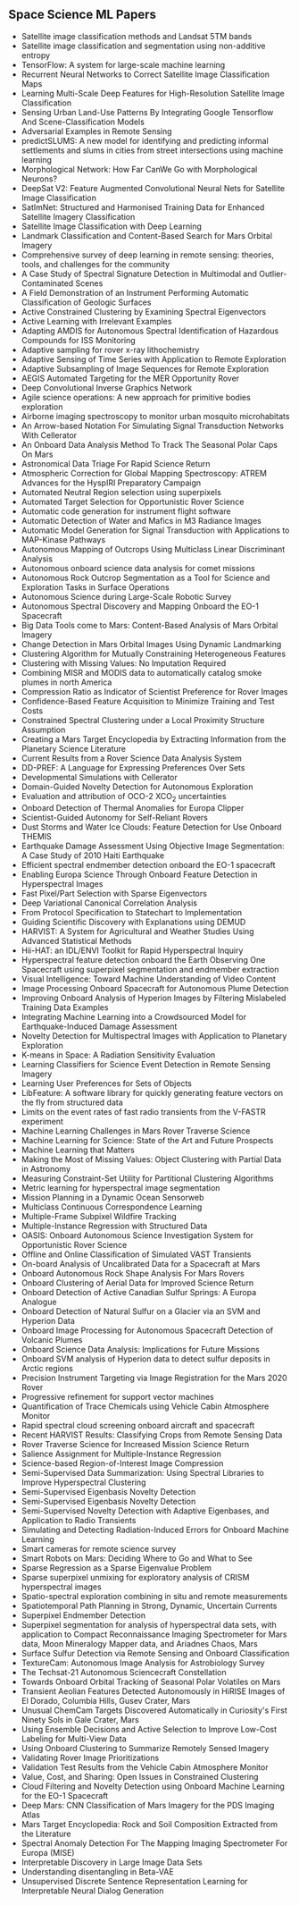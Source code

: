 <h2>Space Science ML Papers</h2>


<ul>

                             

 <li><a target="_blank" href="https://github.com/manjunath5496/Space-Science-ML-Papers/blob/master/sml(1).pdf" style="text-decoration:none;">Satellite image classification methods and Landsat 5TM bands</a></li>

 <li><a target="_blank" href="https://github.com/manjunath5496/Space-Science-ML-Papers/blob/master/sml(2).pdf" style="text-decoration:none;">Satellite image classification and segmentation using non-additive entropy</a></li>

<li><a target="_blank" href="https://github.com/manjunath5496/Space-Science-ML-Papers/blob/master/sml(3).pdf" style="text-decoration:none;">TensorFlow: A system for large-scale machine learning</a></li>
 <li><a target="_blank" href="https://github.com/manjunath5496/Space-Science-ML-Papers/blob/master/sml(4).pdf" style="text-decoration:none;">Recurrent Neural Networks to Correct
Satellite Image Classification Maps</a></li>                              
<li><a target="_blank" href="https://github.com/manjunath5496/Space-Science-ML-Papers/blob/master/sml(5).pdf" style="text-decoration:none;">Learning Multi-Scale Deep Features for
High-Resolution Satellite Image Classification</a></li>
<li><a target="_blank" href="https://github.com/manjunath5496/Space-Science-ML-Papers/blob/master/sml(6).pdf" style="text-decoration:none;">Sensing Urban Land-Use Patterns By Integrating Google Tensorflow And Scene-Classification Models</a></li>
 <li><a target="_blank" href="https://github.com/manjunath5496/Space-Science-ML-Papers/blob/master/sml(7).pdf" style="text-decoration:none;">Adversarial Examples in Remote Sensing</a></li>

 <li><a target="_blank" href="https://github.com/manjunath5496/Space-Science-ML-Papers/blob/master/sml(8).pdf" style="text-decoration:none;"> predictSLUMS: A new model for identifying and predicting informal settlements and slums in cities from street intersections using machine learning </a></li>
   <li><a target="_blank" href="https://github.com/manjunath5496/Space-Science-ML-Papers/blob/master/sml(9).pdf" style="text-decoration:none;">Morphological Network: How Far CanWe Go with Morphological Neurons?</a></li>
  
   
 <li><a target="_blank" href="https://github.com/manjunath5496/Space-Science-ML-Papers/blob/master/sml(10).pdf" style="text-decoration:none;">DeepSat V2: Feature Augmented Convolutional Neural Nets for Satellite Image Classification</a></li>                              
<li><a target="_blank" href="https://github.com/manjunath5496/Space-Science-ML-Papers/blob/master/sml(11).pdf" style="text-decoration:none;">SatImNet: Structured and Harmonised Training Data for Enhanced Satellite Imagery Classification</a></li>
<li><a target="_blank" href="https://github.com/manjunath5496/Space-Science-ML-Papers/blob/master/sml(12).pdf" style="text-decoration:none;">Satellite Image Classification with Deep Learning</a></li>
<li><a target="_blank" href="https://github.com/manjunath5496/Space-Science-ML-Papers/blob/master/sml(13).pdf" style="text-decoration:none;">Landmark Classification and Content-Based Search for Mars Orbital Imagery</a></li>

<li><a target="_blank" href="https://github.com/manjunath5496/Space-Science-ML-Papers/blob/master/sml(14).pdf" style="text-decoration:none;">Comprehensive survey of deep learning in remote sensing: theories, tools, and challenges for the community</a></li>
                              
<li><a target="_blank" href="https://github.com/manjunath5496/Space-Science-ML-Papers/blob/master/sml(15).pdf" style="text-decoration:none;">A Case Study of Spectral Signature Detection in Multimodal and Outlier-Contaminated Scenes</a></li>

<li><a target="_blank" href="https://github.com/manjunath5496/Space-Science-ML-Papers/blob/master/sml(16).pdf" style="text-decoration:none;">A Field Demonstration of an Instrument
Performing Automatic Classification of Geologic Surfaces</a></li>

  <li><a target="_blank" href="https://github.com/manjunath5496/Space-Science-ML-Papers/blob/master/sml(17).pdf" style="text-decoration:none;">
Active Constrained Clustering by Examining Spectral Eigenvectors</a></li>   
  
<li><a target="_blank" href="https://github.com/manjunath5496/Space-Science-ML-Papers/blob/master/sml(18).pdf" style="text-decoration:none;">Active Learning with Irrelevant Examples</a></li> 

  
<li><a target="_blank" href="https://github.com/manjunath5496/Space-Science-ML-Papers/blob/master/sml(19).pdf" style="text-decoration:none;">Adapting AMDIS for Autonomous Spectral Identification of Hazardous Compounds for ISS Monitoring</a></li> 

<li><a target="_blank" href="https://github.com/manjunath5496/Space-Science-ML-Papers/blob/master/sml(20).pdf" style="text-decoration:none;">
Adaptive sampling for rover x-ray lithochemistry</a></li>

<li><a target="_blank" href="https://github.com/manjunath5496/Space-Science-ML-Papers/blob/master/sml(21).pdf" style="text-decoration:none;">Adaptive Sensing of Time Series with Application to Remote Exploration</a></li>
<li><a target="_blank" href="https://github.com/manjunath5496/Space-Science-ML-Papers/blob/master/sml(22).pdf" style="text-decoration:none;">Adaptive Subsampling of Image Sequences for Remote Exploration</a></li> 
 <li><a target="_blank" href="https://github.com/manjunath5496/Space-Science-ML-Papers/blob/master/sml(23).pdf" style="text-decoration:none;">AEGIS Automated Targeting for the MER
Opportunity Rover</a></li> 
 

   <li><a target="_blank" href="https://github.com/manjunath5496/Space-Science-ML-Papers/blob/master/sml(24).pdf" style="text-decoration:none;">Deep Convolutional Inverse Graphics Network</a></li>
 
   <li><a target="_blank" href="https://github.com/manjunath5496/Space-Science-ML-Papers/blob/master/sml(25).pdf" style="text-decoration:none;">Agile science operations:
A new approach for primitive bodies exploration</a></li>                              
 <li><a target="_blank" href="https://github.com/manjunath5496/Space-Science-ML-Papers/blob/master/sml(26).pdf" style="text-decoration:none;">Airborne imaging spectroscopy to monitor urban mosquito microhabitats</a></li>
 <li><a target="_blank" href="https://github.com/manjunath5496/Space-Science-ML-Papers/blob/master/sml(27).pdf" style="text-decoration:none;">An Arrow-based Notation For
Simulating Signal Transduction Networks With Cellerator</a></li>
   
 
   <li><a target="_blank" href="https://github.com/manjunath5496/Space-Science-ML-Papers/blob/master/sml(28).pdf" style="text-decoration:none;">An Onboard Data Analysis Method To Track The Seasonal Polar Caps On Mars</a></li>
 
   <li><a target="_blank" href="https://github.com/manjunath5496/Space-Science-ML-Papers/blob/master/sml(29).pdf" style="text-decoration:none;">Astronomical Data Triage For Rapid Science Return</a></li>                              

  <li><a target="_blank" href="https://github.com/manjunath5496/Space-Science-ML-Papers/blob/master/sml(30).pdf" style="text-decoration:none;">Atmospheric Correction for Global Mapping
Spectroscopy: ATREM Advances for the HyspIRI Preparatory Campaign</a></li>
 
   <li><a target="_blank" href="https://github.com/manjunath5496/Space-Science-ML-Papers/blob/master/sml(31).pdf" style="text-decoration:none;">Automated Neutral Region selection using superpixels</a></li> 
    <li><a target="_blank" href="https://github.com/manjunath5496/Space-Science-ML-Papers/blob/master/sml(32).pdf" style="text-decoration:none;">
Automated Target Selection for Opportunistic Rover Science</a></li> 

   <li><a target="_blank" href="https://github.com/manjunath5496/Space-Science-ML-Papers/blob/master/sml(33).pdf" style="text-decoration:none;">Automatic code generation for instrument flight software</a></li>                              

  <li><a target="_blank" href="https://github.com/manjunath5496/Space-Science-ML-Papers/blob/master/sml(34).pdf" style="text-decoration:none;">Automatic Detection of Water and Mafics in M3 Radiance Images</a></li> 
 
  <li><a target="_blank" href="https://github.com/manjunath5496/Space-Science-ML-Papers/blob/master/sml(35).pdf" style="text-decoration:none;">Automatic Model Generation for Signal
Transduction with Applications to MAP-Kinase Pathways</a></li> 

  <li><a target="_blank" href="https://github.com/manjunath5496/Space-Science-ML-Papers/blob/master/sml(36).pdf" style="text-decoration:none;">Autonomous Mapping of Outcrops Using Multiclass Linear Discriminant Analysis</a></li> 
 
<li><a target="_blank" href="https://github.com/manjunath5496/Space-Science-ML-Papers/blob/master/sml(37).pdf" style="text-decoration:none;">Autonomous onboard science data analysis for comet missions</a></li>
 <li><a target="_blank" href="https://github.com/manjunath5496/Space-Science-ML-Papers/blob/master/sml(38).pdf" style="text-decoration:none;">Autonomous Rock Outcrop Segmentation as a Tool for Science and Exploration Tasks in Surface Operations</a></li>
<li><a target="_blank" href="https://github.com/manjunath5496/Space-Science-ML-Papers/blob/master/sml(39).pdf" style="text-decoration:none;">Autonomous Science during Large-Scale Robotic Survey</a></li>
 <li><a target="_blank" href="https://github.com/manjunath5496/Space-Science-ML-Papers/blob/master/sml(40).pdf" style="text-decoration:none;">Autonomous Spectral Discovery and Mapping
Onboard the EO-1 Spacecraft</a></li>                              
<li><a target="_blank" href="https://github.com/manjunath5496/Space-Science-ML-Papers/blob/master/sml(41).pdf" style="text-decoration:none;">Big Data Tools come to Mars: Content-Based Analysis of Mars Orbital Imagery</a></li>
<li><a target="_blank" href="https://github.com/manjunath5496/Space-Science-ML-Papers/blob/master/sml(42).pdf" style="text-decoration:none;">Change Detection in Mars Orbital Images Using Dynamic Landmarking</a></li>
 
  <li><a target="_blank" href="https://github.com/manjunath5496/Space-Science-ML-Papers/blob/master/sml(43).pdf" style="text-decoration:none;">Clustering Algorithm for Mutually
Constraining Heterogeneous Features</a></li>
 <li><a target="_blank" href="https://github.com/manjunath5496/Space-Science-ML-Papers/blob/master/sml(44).pdf" style="text-decoration:none;">Clustering with Missing Values: No Imputation Required</a></li>
   <li><a target="_blank" href="https://github.com/manjunath5496/Space-Science-ML-Papers/blob/master/sml(45).pdf" style="text-decoration:none;">Combining MISR and MODIS data to automatically catalog smoke plumes in north America</a></li>  
   
<li><a target="_blank" href="https://github.com/manjunath5496/Space-Science-ML-Papers/blob/master/sml(46).pdf" style="text-decoration:none;">Compression Ratio as Indicator of Scientist Preference for Rover Images</a></li> 
                             
<li><a target="_blank" href="https://github.com/manjunath5496/Space-Science-ML-Papers/blob/master/sml(47).pdf" style="text-decoration:none;">Confidence-Based Feature Acquisition to Minimize Training and Test Costs</a></li>
<li><a target="_blank" href="https://github.com/manjunath5496/Space-Science-ML-Papers/blob/master/sml(48).pdf" style="text-decoration:none;">Constrained Spectral Clustering under a Local Proximity Structure Assumption</a></li>

<li><a target="_blank" href="https://github.com/manjunath5496/Space-Science-ML-Papers/blob/master/sml(49).pdf" style="text-decoration:none;">Creating a Mars Target Encyclopedia by Extracting Information from the Planetary Science Literature</a></li>
                              
<li><a target="_blank" href="https://github.com/manjunath5496/Space-Science-ML-Papers/blob/master/sml(50).pdf" style="text-decoration:none;">Current Results from a
Rover Science Data Analysis System</a></li>
<li><a target="_blank" href="https://github.com/manjunath5496/Space-Science-ML-Papers/blob/master/sml(51).pdf" style="text-decoration:none;">DD-PREF: A Language for Expressing Preferences Over Sets</a></li>
<li><a target="_blank" href="https://github.com/manjunath5496/Space-Science-ML-Papers/blob/master/sml(52).pdf" style="text-decoration:none;">Developmental Simulations with Cellerator</a></li>

<li><a target="_blank" href="https://github.com/manjunath5496/Space-Science-ML-Papers/blob/master/sml(53).pdf" style="text-decoration:none;">Domain-Guided Novelty Detection for Autonomous Exploration</a></li>
 
<li><a target="_blank" href="https://github.com/manjunath5496/Space-Science-ML-Papers/blob/master/sml(54).pdf" style="text-decoration:none;">Evaluation and attribution of OCO-2 XCO<sub>2</sub> uncertainties </a></li>

<li><a target="_blank" href="https://github.com/manjunath5496/Space-Science-ML-Papers/blob/master/sml(55).pdf" style="text-decoration:none;">Onboard Detection of Thermal Anomalies for Europa Clipper</a></li>
 
  <li><a target="_blank" href="https://github.com/manjunath5496/Space-Science-ML-Papers/blob/master/sml(56).pdf" style="text-decoration:none;">Scientist-Guided Autonomy for Self-Reliant Rovers </a></li>                              

  <li><a target="_blank" href="https://github.com/manjunath5496/Space-Science-ML-Papers/blob/master/sml(57).pdf" style="text-decoration:none;">Dust Storms and Water Ice Clouds: Feature Detection for Use Onboard THEMIS</a></li>
 
   <li><a target="_blank" href="https://github.com/manjunath5496/Space-Science-ML-Papers/blob/master/sml(58).pdf" style="text-decoration:none;">Earthquake Damage Assessment Using Objective Image Segmentation: A Case Study of 2010 Haiti Earthquake</a></li>
    <li><a target="_blank" href="https://github.com/manjunath5496/Space-Science-ML-Papers/blob/master/sml(59).pdf" style="text-decoration:none;">Efficient spectral endmember detection onboard the EO-1 spacecraft</a></li>
 
  <li><a target="_blank" href="https://github.com/manjunath5496/Space-Science-ML-Papers/blob/master/sml(60).pdf" style="text-decoration:none;">Enabling Europa Science Through Onboard Feature Detection in Hyperspectral Images</a></li>
 
   <li><a target="_blank" href="https://github.com/manjunath5496/Space-Science-ML-Papers/blob/master/sml(61).pdf" style="text-decoration:none;">Fast Pixel/Part Selection with Sparse Eigenvectors</a></li>
 
   <li><a target="_blank" href="https://github.com/manjunath5496/Space-Science-ML-Papers/blob/master/sml(62).pdf" style="text-decoration:none;">Deep Variational Canonical Correlation Analysis</a></li>
 
   <li><a target="_blank" href="https://github.com/manjunath5496/Space-Science-ML-Papers/blob/master/sml(63).pdf" style="text-decoration:none;">From Protocol Specification to Statechart to Implementation</a></li>                              

  <li><a target="_blank" href="https://github.com/manjunath5496/Space-Science-ML-Papers/blob/master/sml(64).pdf" style="text-decoration:none;">Guiding Scientific Discovery with Explanations using DEMUD</a></li>
 
   <li><a target="_blank" href="https://github.com/manjunath5496/Space-Science-ML-Papers/blob/master/sml(65).pdf" style="text-decoration:none;">HARVIST: A System for Agricultural and Weather Studies Using Advanced Statistical Methods</a></li> 

   <li><a target="_blank" href="https://github.com/manjunath5496/Space-Science-ML-Papers/blob/master/sml(66).pdf" style="text-decoration:none;">Hii-HAT: an IDL/ENVI Toolkit for Rapid Hyperspectral Inquiry</a></li> 
 
   <li><a target="_blank" href="https://github.com/manjunath5496/Space-Science-ML-Papers/blob/master/sml(67).pdf" style="text-decoration:none;">Hyperspectral feature detection onboard the Earth Observing One Spacecraft using superpixel segmentation and endmember extraction</a></li>                              

  <li><a target="_blank" href="https://github.com/manjunath5496/Space-Science-ML-Papers/blob/master/sml(68).pdf" style="text-decoration:none;">Visual Intelligence: Toward Machine
Understanding of Video Content</a></li> 
 
  
   <li><a target="_blank" href="https://github.com/manjunath5496/Space-Science-ML-Papers/blob/master/sml(69).pdf" style="text-decoration:none;">Image Processing Onboard Spacecraft for Autonomous Plume Detection</a></li>                              

  <li><a target="_blank" href="https://github.com/manjunath5496/Space-Science-ML-Papers/blob/master/sml(70).pdf" style="text-decoration:none;">Improving Onboard Analysis of Hyperion Images by Filtering Mislabeled Training Data Examples</a></li> 
  
 
 <li><a target="_blank" href="https://github.com/manjunath5496/Space-Science-ML-Papers/blob/master/sml(71).pdf" style="text-decoration:none;">Integrating Machine Learning into a Crowdsourced Model for Earthquake-Induced Damage Assessment</a></li>
 
 <li><a target="_blank" href="https://github.com/manjunath5496/Space-Science-ML-Papers/blob/master/sml(72).pdf" style="text-decoration:none;">Novelty Detection for Multispectral Images
with Application to Planetary Exploration</a></li> 
 
 
 <li><a target="_blank" href="https://github.com/manjunath5496/Space-Science-ML-Papers/blob/master/sml(73).pdf" style="text-decoration:none;">K-means in Space: A Radiation Sensitivity Evaluation</a></li>
  <li><a target="_blank" href="https://github.com/manjunath5496/Space-Science-ML-Papers/blob/master/sml(74).pdf" style="text-decoration:none;">Learning Classifiers for Science Event Detection in Remote Sensing Imagery</a></li>
    <li><a target="_blank" href="https://github.com/manjunath5496/Space-Science-ML-Papers/blob/master/sml(75).pdf" style="text-decoration:none;">Learning User Preferences for Sets of Objects</a></li>                        
<li><a target="_blank" href="https://github.com/manjunath5496/Space-Science-ML-Papers/blob/master/sml(76).pdf" style="text-decoration:none;">LibFeature: A software library for quickly generating feature vectors on the fly from structured data</a></li>

 <li><a target="_blank" href="https://github.com/manjunath5496/Space-Science-ML-Papers/blob/master/sml(77).pdf" style="text-decoration:none;">Limits on the event rates of fast radio transients from the V-FASTR experiment</a></li> 
 
 
 <li><a target="_blank" href="https://github.com/manjunath5496/Space-Science-ML-Papers/blob/master/sml(78).pdf" style="text-decoration:none;">Machine Learning Challenges in Mars Rover Traverse Science</a></li>
  <li><a target="_blank" href="https://github.com/manjunath5496/Space-Science-ML-Papers/blob/master/sml(79).pdf" style="text-decoration:none;">Machine Learning for Science: State of the
Art and Future Prospects</a></li>


 <li><a target="_blank" href="https://github.com/manjunath5496/Space-Science-ML-Papers/blob/master/sml(80).pdf" style="text-decoration:none;">Machine Learning that Matters</a></li> 
 
 
 <li><a target="_blank" href="https://github.com/manjunath5496/Space-Science-ML-Papers/blob/master/sml(81).pdf" style="text-decoration:none;">Making the Most of Missing Values: Object Clustering with Partial Data in Astronomy</a></li>
  <li><a target="_blank" href="https://github.com/manjunath5496/Space-Science-ML-Papers/blob/master/sml(82).pdf" style="text-decoration:none;">Measuring Constraint-Set Utility for Partitional Clustering Algorithms</a></li>

 <li><a target="_blank" href="https://github.com/manjunath5496/Space-Science-ML-Papers/blob/master/sml(83).pdf" style="text-decoration:none;">Metric learning for hyperspectral image segmentation</a></li>
  <li><a target="_blank" href="https://github.com/manjunath5496/Space-Science-ML-Papers/blob/master/sml(84).pdf" style="text-decoration:none;">Mission Planning in a Dynamic Ocean Sensorweb</a></li>

 <li><a target="_blank" href="https://github.com/manjunath5496/Space-Science-ML-Papers/blob/master/sml(85).pdf" style="text-decoration:none;">Multiclass Continuous Correspondence Learning</a></li>
  <li><a target="_blank" href="https://github.com/manjunath5496/Space-Science-ML-Papers/blob/master/sml(86).pdf" style="text-decoration:none;">Multiple-Frame Subpixel Wildfire Tracking</a></li>

 <li><a target="_blank" href="https://github.com/manjunath5496/Space-Science-ML-Papers/blob/master/sml(87).pdf" style="text-decoration:none;">Multiple-Instance Regression with Structured Data</a></li>
  <li><a target="_blank" href="https://github.com/manjunath5496/Space-Science-ML-Papers/blob/master/sml(88).pdf" style="text-decoration:none;">OASIS: Onboard Autonomous
Science Investigation System for Opportunistic Rover Science</a></li>
  <li><a target="_blank" href="https://github.com/manjunath5496/Space-Science-ML-Papers/blob/master/sml(89).pdf" style="text-decoration:none;">Offline and Online Classification of Simulated VAST Transients</a></li>
  
  
  <li><a target="_blank" href="https://github.com/manjunath5496/Space-Science-ML-Papers/blob/master/sml(90).pdf" style="text-decoration:none;">On-board Analysis of Uncalibrated Data
for a Spacecraft at Mars</a></li>
  <li><a target="_blank" href="https://github.com/manjunath5496/Space-Science-ML-Papers/blob/master/sml(91).pdf" style="text-decoration:none;">Onboard Autonomous Rock Shape Analysis
For Mars Rovers</a></li>

 <li><a target="_blank" href="https://github.com/manjunath5496/Space-Science-ML-Papers/blob/master/sml(92).pdf" style="text-decoration:none;">Onboard Clustering of Aerial Data for Improved Science Return</a></li>
  <li><a target="_blank" href="https://github.com/manjunath5496/Space-Science-ML-Papers/blob/master/sml(93).pdf" style="text-decoration:none;"> Onboard Detection of Active Canadian Sulfur Springs: A Europa Analogue</a></li>
  <li><a target="_blank" href="https://github.com/manjunath5496/Space-Science-ML-Papers/blob/master/sml(94).pdf" style="text-decoration:none;">Onboard Detection of Natural Sulfur on a Glacier via an SVM and Hyperion Data</a></li> 
  
   <li><a target="_blank" href="https://github.com/manjunath5496/Space-Science-ML-Papers/blob/master/sml(95).pdf" style="text-decoration:none;">Onboard Image Processing for Autonomous Spacecraft Detection of Volcanic Plumes</a></li>  
  
<li><a target="_blank" href="https://github.com/manjunath5496/Space-Science-ML-Papers/blob/master/sml(96).pdf" style="text-decoration:none;">Onboard Science Data Analysis: Implications for Future Missions</a></li> 
  
  
<li><a target="_blank" href="https://github.com/manjunath5496/Space-Science-ML-Papers/blob/master/sml(97).pdf" style="text-decoration:none;">Onboard SVM analysis of Hyperion data to detect sulfur deposits in Arctic regions</a></li>


 <li><a target="_blank" href="https://github.com/manjunath5496/Space-Science-ML-Papers/blob/master/sml(98).pdf" style="text-decoration:none;">Precision Instrument Targeting via Image Registration for the Mars 2020 Rover</a></li> 
  
   <li><a target="_blank" href="https://github.com/manjunath5496/Space-Science-ML-Papers/blob/master/sml(99).pdf" style="text-decoration:none;">Progressive refinement for support vector machines</a></li>  
  
<li><a target="_blank" href="https://github.com/manjunath5496/Space-Science-ML-Papers/blob/master/sml(100).pdf" style="text-decoration:none;">Quantification of Trace Chemicals using
Vehicle Cabin Atmosphere Monitor</a></li>  
  
 <li><a target="_blank" href="https://github.com/manjunath5496/Space-Science-ML-Papers/blob/master/sml(101).pdf" style="text-decoration:none;">Rapid spectral cloud screening onboard aircraft and spacecraft</a></li> 
  
   <li><a target="_blank" href="https://github.com/manjunath5496/Space-Science-ML-Papers/blob/master/sml(102).pdf" style="text-decoration:none;">Recent HARVIST Results:
Classifying Crops from Remote Sensing Data</a></li> 
  
   
 <li><a target="_blank" href="https://github.com/manjunath5496/Space-Science-ML-Papers/blob/master/sml(103).pdf" style="text-decoration:none;">Rover Traverse Science for
Increased Mission Science Return</a></li> 
  
   <li><a target="_blank" href="https://github.com/manjunath5496/Space-Science-ML-Papers/blob/master/sml(104).pdf" style="text-decoration:none;">Salience Assignment for Multiple-Instance Regression</a></li>  
   
 <li><a target="_blank" href="https://github.com/manjunath5496/Space-Science-ML-Papers/blob/master/sml(105).pdf" style="text-decoration:none;">
Science-based Region-of-Interest Image Compression</a></li> 
 
<li><a target="_blank" href="https://github.com/manjunath5496/Space-Science-ML-Papers/blob/master/sml(106).pdf" style="text-decoration:none;">Semi-Supervised Data Summarization: Using
Spectral Libraries to Improve Hyperspectral Clustering</a></li> 
  
   <li><a target="_blank" href="https://github.com/manjunath5496/Space-Science-ML-Papers/blob/master/sml(107).pdf" style="text-decoration:none;">Semi-Supervised Eigenbasis Novelty Detection</a></li> 
  
   
 <li><a target="_blank" href="https://github.com/manjunath5496/Space-Science-ML-Papers/blob/master/sml(108).pdf" style="text-decoration:none;">Semi-Supervised Eigenbasis Novelty Detection </a></li> 
  
   <li><a target="_blank" href="https://github.com/manjunath5496/Space-Science-ML-Papers/blob/master/sml(109).pdf" style="text-decoration:none;">Semi-Supervised Novelty Detection with Adaptive Eigenbases, and Application to Radio Transients</a></li>  
   
 <li><a target="_blank" href="https://github.com/manjunath5496/Space-Science-ML-Papers/blob/master/sml(110).pdf" style="text-decoration:none;">Simulating and Detecting Radiation-Induced Errors for Onboard Machine Learning</a></li>  
   
<li><a target="_blank" href="https://github.com/manjunath5496/Space-Science-ML-Papers/blob/master/sml(111).pdf" style="text-decoration:none;">Smart cameras for remote science survey</a></li> 
  
   
 <li><a target="_blank" href="https://github.com/manjunath5496/Space-Science-ML-Papers/blob/master/sml(112).pdf" style="text-decoration:none;">Smart Robots on Mars: Deciding Where to Go and What to See</a></li> 
  
   <li><a target="_blank" href="https://github.com/manjunath5496/Space-Science-ML-Papers/blob/master/sml(113).pdf" style="text-decoration:none;">Sparse Regression as a Sparse Eigenvalue Problem</a></li>  
   
<li><a target="_blank" href="https://github.com/manjunath5496/Space-Science-ML-Papers/blob/master/sml(114).pdf" style="text-decoration:none;">Sparse superpixel unmixing for exploratory analysis of CRISM hyperspectral images</a></li>
 <li><a target="_blank" href="https://github.com/manjunath5496/Space-Science-ML-Papers/blob/master/sml(115).pdf" style="text-decoration:none;">Spatio-spectral exploration combining in situ and remote measurements</a></li>  
   
 <li><a target="_blank" href="https://github.com/manjunath5496/Space-Science-ML-Papers/blob/master/sml(116).pdf" style="text-decoration:none;">Spatiotemporal Path Planning in Strong, Dynamic, Uncertain Currents</a></li>   
   
   <li><a target="_blank" href="https://github.com/manjunath5496/Space-Science-ML-Papers/blob/master/sml(117).pdf" style="text-decoration:none;">Superpixel Endmember Detection</a></li>  
   
 <li><a target="_blank" href="https://github.com/manjunath5496/Space-Science-ML-Papers/blob/master/sml(118).pdf" style="text-decoration:none;">Superpixel segmentation for analysis of hyperspectral data sets, with application to Compact Reconnaissance Imaging Spectrometer for Mars data, Moon Mineralogy Mapper data, and Ariadnes Chaos, Mars</a></li>  
   
  <li><a target="_blank" href="https://github.com/manjunath5496/Space-Science-ML-Papers/blob/master/sml(119).pdf" style="text-decoration:none;">Surface Sulfur Detection via Remote Sensing and Onboard Classification</a></li> 
  
   <li><a target="_blank" href="https://github.com/manjunath5496/Space-Science-ML-Papers/blob/master/sml(120).pdf" style="text-decoration:none;">TextureCam: Autonomous Image Analysis for Astrobiology Survey</a></li>  
   
 <li><a target="_blank" href="https://github.com/manjunath5496/Space-Science-ML-Papers/blob/master/sml(121).pdf" style="text-decoration:none;">The Techsat-21 Autonomous Sciencecraft Constellation</a></li>   
   
   <li><a target="_blank" href="https://github.com/manjunath5496/Space-Science-ML-Papers/blob/master/sml(122).pdf" style="text-decoration:none;">Towards Onboard Orbital Tracking of Seasonal Polar Volatiles on Mars</a></li>  
     
<li><a target="_blank" href="https://github.com/manjunath5496/Space-Science-ML-Papers/blob/master/sml(123).pdf" style="text-decoration:none;">Transient Aeolian Features Detected Autonomously in HiRISE Images of El Dorado, Columbia Hills, Gusev Crater, Mars</a></li>  
   
 <li><a target="_blank" href="https://github.com/manjunath5496/Space-Science-ML-Papers/blob/master/sml(124).pdf" style="text-decoration:none;">Unusual ChemCam Targets Discovered Automatically in Curiosity's First Ninety Sols in Gale Crater, Mars</a></li>   
   
   <li><a target="_blank" href="https://github.com/manjunath5496/Space-Science-ML-Papers/blob/master/sml(125).pdf" style="text-decoration:none;">Using Ensemble Decisions and Active Selection to Improve Low-Cost Labeling for Multi-View Data</a></li>   
   
   <li><a target="_blank" href="https://github.com/manjunath5496/Space-Science-ML-Papers/blob/master/sml(126).pdf" style="text-decoration:none;">Using Onboard Clustering
to Summarize Remotely Sensed Imagery</a></li> 
   
<li><a target="_blank" href="https://github.com/manjunath5496/Space-Science-ML-Papers/blob/master/sml(127).pdf" style="text-decoration:none;">Validating Rover Image Prioritizations</a></li>  
   
 <li><a target="_blank" href="https://github.com/manjunath5496/Space-Science-ML-Papers/blob/master/sml(128).pdf" style="text-decoration:none;">Validation Test Results from the
Vehicle Cabin Atmosphere Monitor</a></li>   
   
   <li><a target="_blank" href="https://github.com/manjunath5496/Space-Science-ML-Papers/blob/master/sml(129).pdf" style="text-decoration:none;">Value, Cost, and Sharing:
Open Issues in Constrained Clustering</a></li>   
   
   <li><a target="_blank" href="https://github.com/manjunath5496/Space-Science-ML-Papers/blob/master/sml(130).pdf" style="text-decoration:none;">Cloud Filtering and Novelty Detection
using Onboard Machine Learning for the EO-1 Spacecraft</a></li>    
   
<li><a target="_blank" href="https://github.com/manjunath5496/Space-Science-ML-Papers/blob/master/sml(131).pdf" style="text-decoration:none;">Deep Mars: CNN Classification of Mars Imagery for the PDS Imaging Atlas</a></li>   
   
   <li><a target="_blank" href="https://github.com/manjunath5496/Space-Science-ML-Papers/blob/master/sml(132).pdf" style="text-decoration:none;">Mars Target Encyclopedia:
Rock and Soil Composition Extracted from the Literature</a></li>   
   
 <li><a target="_blank" href="https://github.com/manjunath5496/Space-Science-ML-Papers/blob/master/sml(133).pdf" style="text-decoration:none;">Spectral Anomaly Detection For The Mapping Imaging Spectrometer For Europa (MISE)</a></li>     
   
 
 <li><a target="_blank" href="https://github.com/manjunath5496/Space-Science-ML-Papers/blob/master/sml(134).pdf" style="text-decoration:none;">Interpretable Discovery in Large Image Data Sets</a></li>

 <li><a target="_blank" href="https://github.com/manjunath5496/Space-Science-ML-Papers/blob/master/sml(135).pdf" style="text-decoration:none;">Understanding disentangling in Beta-VAE</a></li>

<li><a target="_blank" href="https://github.com/manjunath5496/Space-Science-ML-Papers/blob/master/sml(136).pdf" style="text-decoration:none;">Unsupervised Discrete Sentence Representation Learning for Interpretable Neural Dialog Generation</a></li>
 </ul>
